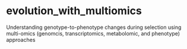 # evolution_with_multiomics
Understanding genotype-to-phenotype changes during selection using multi-omics (genomcis, transcriptomics, metabolomic, and phenotype) approaches 
